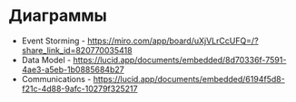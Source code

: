 # Диаграммы

* Event Storming - https://miro.com/app/board/uXjVLrCcUFQ=/?share_link_id=820770035418
* Data Model - https://lucid.app/documents/embedded/8d70336f-7591-4ae3-a5eb-1b0885684b27
* Communications - https://lucid.app/documents/embedded/6194f5d8-f21c-4d88-9afc-10279f325217
